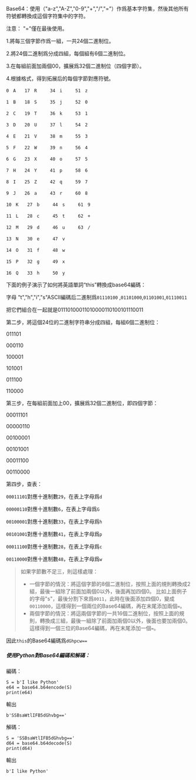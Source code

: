 Base64：使用（"a-z","A-Z","0-9","+","/","="）作爲基本字符集，然後其他所有符號都轉換成這個字符集中的字符。

注意： "="僅在最後使用。



1.將每三個字節作爲一組，一共24個二進制位。

2.將24個二進制爲分成四組，每個組有6個二進制位。

3.在每組前面加兩個00，擴展爲32個二進制位（四個字節）。

4.根據格式，得到拓展后的每個字節對應符號。



```
0　A　　17　R　　　34　i　　　51　z

1　B　　18　S　　　35　j　　　52　0

2　C　　19　T　　　36　k　　　53　1

3　D　　20　U　　　37　l　　　54　2

4　E　　21　V　　　38　m　　　55　3

5　F　　22　W　　　39　n　　　56　4

6　G　　23　X　　　40　o　　　57　5

7　H　　24　Y　　　41　p　　　58　6

8　I　　25　Z　　　42　q　　　59　7

9　J　　26　a　　　43　r　　　60　8

10　K　　27　b　　　44　s　　　61　9

11　L　　28　c　　　45　t　　　62　+

12　M　　29　d　　　46　u　　　63　/

13　N　　30　e　　　47　v

14　O　　31　f　　　48　w

15　P　　32　g　　　49　x

16　Q　　33　h　　　50　y
```



下面的例子演示了如何將英語單詞“this”轉換成base64編碼：

字母 "t","h","i","s"ASCII編碼后二進制爲`01110100` ,`01101000`,`01101001`,`01110011`

把它們組合在一起就是01110100011010000110100101110011

第二步，將這個24位的二進制字符串分成四組，每組6個二進制位：

011101

000110

100001

101001

011100

110000



第三步，在每組前面加上00，擴展爲32個二進制位，即四個字節：

00011101

00000110

00100001

00101001

00011100

00110000



第四步，查表：

`00011101`對應十進制數`29`，在表上字母爲`d`

`00000110`對應十進制數`6`，在表上字母爲`G`

`00100001`對應十進制數`33`，在表上字母爲`h`

`00101001`對應十進制數`41`，在表上字母爲`p`

`00011100`對應十進制數`28`，在表上字母爲`c`

`00110000`對應十進制數`48`，在表上字母爲`w`



> 如果字節數不足三，則這樣處理：
>
> * 一個字節的情況：將這個字節的8個二進制位，按照上面的規則轉換成2組，最後一組除了前面加兩個0以外，後面再加四個0。
>   比如上面例子的字母"s"，最後分割下來爲`0011`，此時在後面添加四個0，變成`00110000`，這樣得到一個兩位的Base64編碼，再在末尾添加兩個`=`。
> * 兩個字節的情況：將這兩個字節的一共16個二進制位，按照上面的規則，轉換成三組，最後一組除了前面加兩個0以外，後面也要加兩個0。這樣得到一個三位的Base64編碼，再在末尾添加一個`=`。



因此`this`的Base64編碼爲`dGhpcw==`



##### 使用Python對Base64編碼和解碼：

編碼：

```
S = b'I like Python'
e64 = base64.b64encode(S)
print(e64)
```

輸出

```
b'SSBsaWtlIFB5dGhvbg=='
```



解碼：

```
S = 'SSBsaWtlIFB5dGhvbg=='
d64 = base64.b64decode(S)
print(d64)
```

輸出

```
b'I like Python'
```

